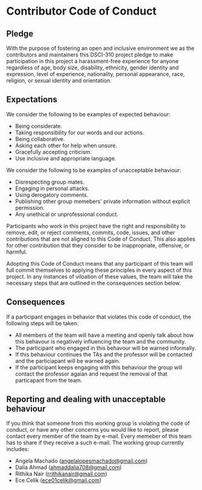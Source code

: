 # Contributor Code of Conduct

## Pledge

With the purpose of fostering an open and inclusive environment we as the contributors and maintainers this DSCI-310 project pledge to make participation in this project a harassment-free experience for anyone regardless of age, body size, disability, ethnicity, gender identity and expression, level of experience, nationality, personal appearance, race, religion, or sexual identity and orientation. 

## Expectations

We consider the following to be examples of expected behaviour:

* Being considerate.
* Taking responsibility for our words and our actions.
* Being collaborative.
* Asking each other for help when unsure.
* Gracefully accepting criticism.
* Use inclusive and appropriate language.

We consider the following to be examples of unacceptable behaviour:

* Disrespecting group mates.
* Engaging in personal attacks.
* Using derogatory comments.
* Publishing other group memebers' private information without explicit permission.
* Any unethical or unprofessional conduct.

Participants who work in this project have the right and responsibility to remove, edit, or reject comments, commits, code, issues, and other contributions that are not aligned to this Code of Conduct. This also applies for other contribution that they consider to be inappropriate, offensive, or harmful.

Adopting this  Code of Conduct means that any participant of this team will full commit themselves to applying these principles in every aspect of this project. In any instances of viloation of these values, the team will take the necessary steps that are outlined in the consequences section below.

## Consequences

If a participant engages in behavior that violates this code of conduct, the following steps will be taken:

* All members of the team will have a meeting and openly talk about how this behavour is negatively influencing the team and the community.  
* The participant who engaged in this behavour will be warned informally. 
* If this behaviour continues the TAs and the professor will be contacted and the particiapant will be warned again.
* If the participant keeps engaging with this behaviour the group will contact the professor agaian and request the removal of that particapant from the team.


## Reporting and dealing with unacceptable behaviour

If you think that someone from this working group is violating the code of conduct, or have any other concerns you would like to report, please contact every member of the team by e-mail. Every memeber of this team has to share if they receive a such e-mail. The working group currently includes:

- Angela Machado (angelalopesmachado@gmail.com)
- Dalia Ahmad (ahmaddalia708@gmail.com)
- Rithika Nair (rrithikanair@gmail.com)
- Ece Celik (ece01celik@gmail.com)

